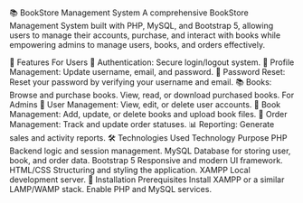 📚 BookStore Management System
A comprehensive BookStore Management System built with PHP, MySQL, and Bootstrap 5, allowing users to manage their accounts, purchase, and interact with books while empowering admins to manage users, books, and orders effectively.

🌟 Features
For Users
🔐 Authentication: Secure login/logout system.
👤 Profile Management: Update username, email, and password.
🔄 Password Reset: Reset your password by verifying your username and email.
📚 Books:
Browse and purchase books.
View, read, or download purchased books.
For Admins
👥 User Management: View, edit, or delete user accounts.
📘 Book Management: Add, update, or delete books and upload book files.
🛒 Order Management: Track and update order statuses.
📊 Reporting: Generate sales and activity reports.
🛠️ Technologies Used
Technology	Purpose
PHP	Backend logic and session management.
MySQL	Database for storing user, book, and order data.
Bootstrap 5	Responsive and modern UI framework.
HTML/CSS	Structuring and styling the application.
XAMPP	Local development server.
🚀 Installation
Prerequisites
Install XAMPP or a similar LAMP/WAMP stack.
Enable PHP and MySQL services.
